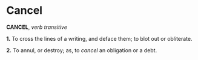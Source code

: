 # Cancel

**CANCEL**, _verb transitive_

**1.** To cross the lines of a writing, and deface them; to blot out or obliterate.

**2.** To annul, or destroy; as, to _cancel_ an obligation or a debt.